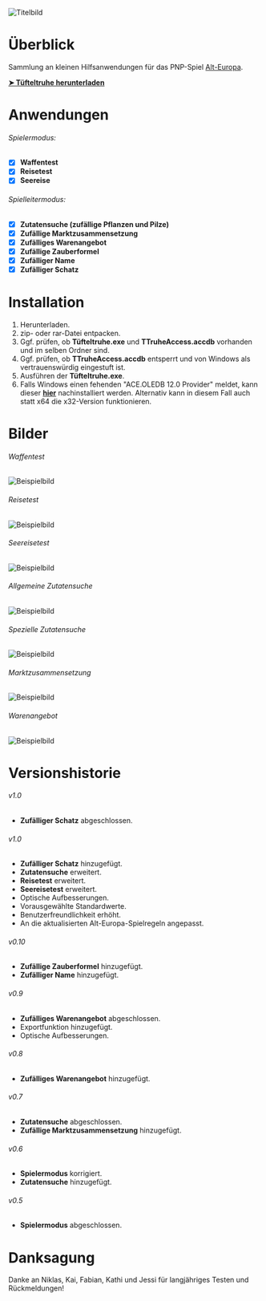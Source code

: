 ![Titelbild](https://alberich-verlag.de/pngs/T%C3%BCfteltruhe-Logo.PNG)

# Überblick
Sammlung an kleinen Hilfsanwendungen für das PNP-Spiel [Alt-Europa](https://alberich-verlag.de/alteuropa.html).

[**➤ Tüfteltruhe herunterladen**](https://alberich-verlag.de/alteuropamaterial.html)

# Anwendungen

###### Spielermodus:
- [x] **Waffentest**
- [x] **Reisetest**
- [x] **Seereise**

###### Spielleitermodus:
- [x] **Zutatensuche (zufällige Pflanzen und Pilze)**
- [x] **Zufällige Marktzusammensetzung**
- [x] **Zufälliges Warenangebot**
- [X] **Zufällige Zauberformel**
- [X] **Zufälliger Name**
- [X] **Zufälliger Schatz**

# Installation

1. Herunterladen.
2. zip- oder rar-Datei entpacken.
3. Ggf. prüfen, ob **Tüfteltruhe.exe** und **TTruheAccess.accdb** vorhanden und im selben Ordner sind.
4. Ggf. prüfen, ob **TTruheAccess.accdb** entsperrt und von Windows als vertrauenswürdig eingestuft ist.
5. Ausführen der **Tüfteltruhe.exe**.
6. Falls Windows einen fehenden "ACE.OLEDB 12.0 Provider" meldet, kann dieser [**hier**](https://www.microsoft.com/de-DE/download/details.aspx?id=13255) nachinstalliert werden. Alternativ kann in diesem Fall auch statt x64 die x32-Version funktionieren.

# Bilder

###### Waffentest
![Beispielbild](https://alberich-verlag.de/pngs/ttruhe/Bild1.png)
###### Reisetest
![Beispielbild](https://alberich-verlag.de/pngs/ttruhe/Bild2.png)
###### Seereisetest
![Beispielbild](https://alberich-verlag.de/pngs/ttruhe/Bild3.png)
###### Allgemeine Zutatensuche
![Beispielbild](https://alberich-verlag.de/pngs/ttruhe/Bild4.png)
###### Spezielle Zutatensuche
![Beispielbild](https://alberich-verlag.de/pngs/ttruhe/Bild5.png)
###### Marktzusammensetzung
![Beispielbild](https://alberich-verlag.de/pngs/ttruhe/Bild6.png)
###### Warenangebot
![Beispielbild](https://alberich-verlag.de/pngs/ttruhe/Bild8.png)

# Versionshistorie

###### v1.0
- **Zufälliger Schatz** abgeschlossen.
###### v1.0
- **Zufälliger Schatz** hinzugefügt.
- **Zutatensuche** erweitert.
- **Reisetest** erweitert.
- **Seereisetest** erweitert.
- Optische Aufbesserungen.
- Vorausgewählte Standardwerte.
- Benutzerfreundlichkeit erhöht.
- An die aktualisierten Alt-Europa-Spielregeln angepasst.
###### v0.10
- **Zufällige Zauberformel** hinzugefügt.
- **Zufälliger Name** hinzugefügt.
###### v0.9
- **Zufälliges Warenangebot** abgeschlossen.
- Exportfunktion hinzugefügt.
- Optische Aufbesserungen.
###### v0.8
- **Zufälliges Warenangebot**  hinzugefügt.
###### v0.7
- **Zutatensuche** abgeschlossen.
- **Zufällige Marktzusammensetzung** hinzugefügt.
###### v0.6
- **Spielermodus** korrigiert.
- **Zutatensuche** hinzugefügt.
###### v0.5
- **Spielermodus** abgeschlossen.

# Danksagung

Danke an Niklas, Kai, Fabian, Kathi und Jessi für langjähriges Testen und Rückmeldungen!
